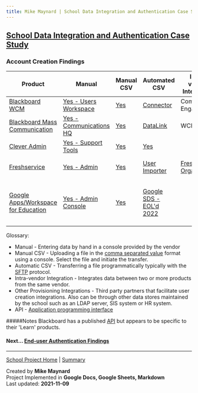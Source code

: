 ```yaml
---
title: Mike Maynard | School Data Integration and Authentication Case Study - Account Creation
---
```

## [School Data Integration and Authentication Case Study](./)

### Account Creation Findings


| Product | Manual | Manual CSV | Automated CSV | Intra-vendor Integration | Other Provisioning Integrations | API |
| ------- | ------ | ----------- | ------- | ------ | ----------- | ------- |
| [Blackboard WCM](https://www.blackboard.com/engage-your-community/websites-branding/web-community-manager) | [Yes - Users Workspace](https://help.blackboard.com/Web_Community_Manager/Administrator/Users_and_Groups/Users/Edit_Users) | [Yes](https://help.blackboard.com/Web_Community_Manager/Administrator/Users_and_Groups/Users#import) | [Connector](https://help.blackboard.com/Web_Community_Manager/Administrator/Data_Integration_And_Automation/Universal_Connector) | Community Engagement |  | [Note](#Notes) |
| [Blackboard Mass Communication](https://www.blackboard.com/engage-your-community/communications/mass-notifications-for-k-12)| [Yes - Communications HQ](https://help.blackboard.com/Community_Engagement/Administrator/Community_Settings/Account_Management)  | [Yes](https://help.blackboard.com/Community_Engagement/Administrator/Community_Settings/Account_Management/Manage_User_Accounts/Upload_Accounts_from_Files) | [DataLink](https://help.blackboard.com/Community_Engagement/Administrator/Data_Imports) | WCM | | |
| [Clever Admin](https://support.clever.com/hc/s/articles/360026950471) | [Yes - Support Tools](https://support.clever.com/hc/s/articles/360026950471?language=en_US) | [Yes](https://support.clever.com/hc/s/articles/229253547?language=en_US) | [Yes](https://support.clever.com/hc/s/articles/229253547?language=en_US) | | [SIS Auto-sync](https://support.clever.com/hc/s/articles/202042973) | [Yes](https://dev.clever.com/) |
| [Freshservice](https://freshservice.com/) | [Yes - Admin](https://support.freshservice.com/support/solutions/articles/154762-adding-requesters-in-freshservice) | [Yes](https://support.freshservice.com/support/solutions/articles/154763-importing-requesters-from-a-csv-file) | [User Importer](https://www.freshworks.com/apps/freshservice/user_importer/) | [Freshworks Organization](https://support.freshservice.com/support/solutions/articles/50000002932-introducing-freshworks-organization) | [Google Workspace](https://support.google.com/a/answer/7364833?hl=en) &#124;<BR> [Azure AD](https://www.freshworks.com/apps/freshservice/azure_active_directory_provisioning_scim) | [Yes](https://api.freshservice.com/) |
| [Google Apps/Workspace for Education](https://edu.google.com/why-google/k-12-solutions/)| [Yes - Admin Console](https://support.google.com/a/answer/9970788?hl=en) | [Yes](https://support.google.com/a/answer/9970788?hl=en) | [Google SDS - EOL'd 2022](https://support.google.com/a/topic/6039552) | | [Clever IDM](https://clever.com/appstore/clever-idm) &#124;<BR> [Google Cloud Directory Sync - LDAP](https://support.google.com/a/answer/106368?hl=en)  | [Directory API](https://developers.google.com/admin-sdk/directory/v1/guides/manage-users) |




Glossary:

* Manual - Entering data by hand in a console provided by the vendor
* Manual CSV - Uploading a file in the [comma separated value](https://en.wikipedia.org/wiki/Comma-separated_values) format using a console. Select the file and initiate the transfer.
* Automatic CSV - Transferring a file programmatically typically with the [SFTP](https://en.wikipedia.org/wiki/SSH_File_Transfer_Protocol) protocol.
* Intra-vendor Integration - Integrates data between two or more products from the same vendor.
* Other Provisioning Integrations - Third party partners that facilitate user creation integrations. Also can be through other data stores maintained by the school such as an LDAP server, SIS system or HR system.
* API - [Application programming interface](https://en.wikipedia.org/wiki/API)


#####Notes
Blackboard has a published [API](https://developer.blackboard.com/portal/displayApi) but appears to be specific to their 'Learn' products.


#### Next... [End-user Authentication Findings](authentication_findings.html)



---
[School Project Home](./) | [Summary](summary.html)

Created by **Mike Maynard**<BR>
Project Implemented in **Google Docs, Google Sheets, Markdown**<BR>
Last updated:  **2021-11-09**
